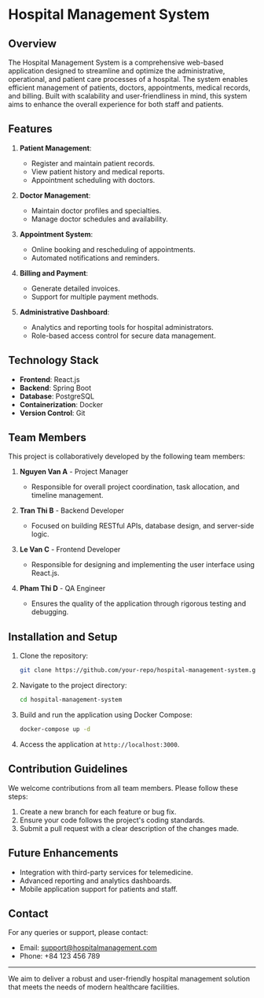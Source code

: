 # Hospital Management System

## Overview
The Hospital Management System is a comprehensive web-based application designed to streamline and optimize the administrative, operational, and patient care processes of a hospital. The system enables efficient management of patients, doctors, appointments, medical records, and billing. Built with scalability and user-friendliness in mind, this system aims to enhance the overall experience for both staff and patients.

## Features
1. **Patient Management**:
   - Register and maintain patient records.
   - View patient history and medical reports.
   - Appointment scheduling with doctors.

2. **Doctor Management**:
   - Maintain doctor profiles and specialties.
   - Manage doctor schedules and availability.

3. **Appointment System**:
   - Online booking and rescheduling of appointments.
   - Automated notifications and reminders.

4. **Billing and Payment**:
   - Generate detailed invoices.
   - Support for multiple payment methods.

5. **Administrative Dashboard**:
   - Analytics and reporting tools for hospital administrators.
   - Role-based access control for secure data management.

## Technology Stack
- **Frontend**: React.js
- **Backend**: Spring Boot
- **Database**: PostgreSQL
- **Containerization**: Docker
- **Version Control**: Git

## Team Members
This project is collaboratively developed by the following team members:
1. **Nguyen Van A** - Project Manager
   - Responsible for overall project coordination, task allocation, and timeline management.

2. **Tran Thi B** - Backend Developer
   - Focused on building RESTful APIs, database design, and server-side logic.

3. **Le Van C** - Frontend Developer
   - Responsible for designing and implementing the user interface using React.js.

4. **Pham Thi D** - QA Engineer
   - Ensures the quality of the application through rigorous testing and debugging.

## Installation and Setup
1. Clone the repository:
   ```bash
   git clone https://github.com/your-repo/hospital-management-system.git
   ```

2. Navigate to the project directory:
   ```bash
   cd hospital-management-system
   ```

3. Build and run the application using Docker Compose:
   ```bash
   docker-compose up -d
   ```

4. Access the application at `http://localhost:3000`.

## Contribution Guidelines
We welcome contributions from all team members. Please follow these steps:
1. Create a new branch for each feature or bug fix.
2. Ensure your code follows the project's coding standards.
3. Submit a pull request with a clear description of the changes made.

## Future Enhancements
- Integration with third-party services for telemedicine.
- Advanced reporting and analytics dashboards.
- Mobile application support for patients and staff.

## Contact
For any queries or support, please contact:
- Email: support@hospitalmanagement.com
- Phone: +84 123 456 789

---
We aim to deliver a robust and user-friendly hospital management solution that meets the needs of modern healthcare facilities.
